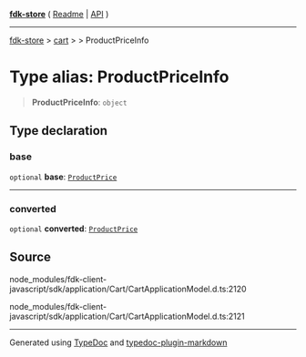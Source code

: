 [**fdk-store**](../../../README.md) ( [Readme](../../../README.md) \| [API](../../../API.md) )

---

[fdk-store](../../../API.md) > [cart](../../README.md) > [<internal>](../README.md) > ProductPriceInfo

# Type alias: ProductPriceInfo

> **ProductPriceInfo**: `object`

## Type declaration

### base

`optional` **base**: [`ProductPrice`](type-alias.ProductPrice.md)

---

### converted

`optional` **converted**: [`ProductPrice`](type-alias.ProductPrice.md)

## Source

node_modules/fdk-client-javascript/sdk/application/Cart/CartApplicationModel.d.ts:2120

node_modules/fdk-client-javascript/sdk/application/Cart/CartApplicationModel.d.ts:2121

---

Generated using [TypeDoc](https://typedoc.org/) and [typedoc-plugin-markdown](https://www.npmjs.com/package/typedoc-plugin-markdown)
